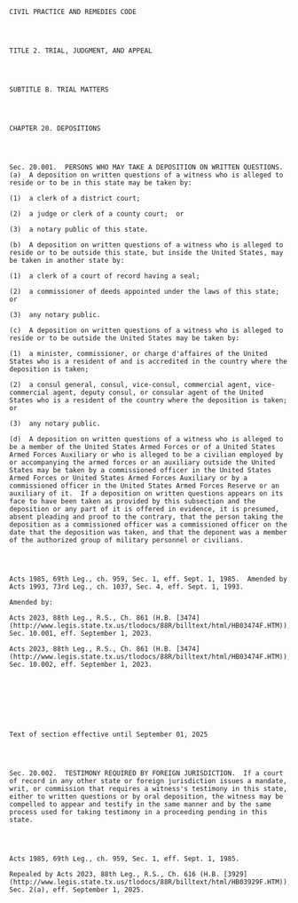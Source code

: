 ﻿
    
    
    	
    					
    
    
    CIVIL PRACTICE AND REMEDIES CODE
    
      
    
    
    TITLE 2. TRIAL, JUDGMENT, AND APPEAL
    
      
    
    
    SUBTITLE B. TRIAL MATTERS
    
      
    
    
    CHAPTER 20. DEPOSITIONS
    
      
    
    
    Sec. 20.001.  PERSONS WHO MAY TAKE A DEPOSITION ON WRITTEN QUESTIONS.  (a)  A deposition on written questions of a witness who is alleged to reside or to be in this state may be taken by:
    
    (1)  a clerk of a district court;
    
    (2)  a judge or clerk of a county court;  or
    
    (3)  a notary public of this state.
    
    (b)  A deposition on written questions of a witness who is alleged to reside or to be outside this state, but inside the United States, may be taken in another state by:
    
    (1)  a clerk of a court of record having a seal;
    
    (2)  a commissioner of deeds appointed under the laws of this state; or
    
    (3)  any notary public.
    
    (c)  A deposition on written questions of a witness who is alleged to reside or to be outside the United States may be taken by:
    
    (1)  a minister, commissioner, or charge d'affaires of the United States who is a resident of and is accredited in the country where the deposition is taken;
    
    (2)  a consul general, consul, vice-consul, commercial agent, vice-commercial agent, deputy consul, or consular agent of the United States who is a resident of the country where the deposition is taken; or
    
    (3)  any notary public.
    
    (d)  A deposition on written questions of a witness who is alleged to be a member of the United States Armed Forces or of a United States Armed Forces Auxiliary or who is alleged to be a civilian employed by or accompanying the armed forces or an auxiliary outside the United States may be taken by a commissioned officer in the United States Armed Forces or United States Armed Forces Auxiliary or by a commissioned officer in the United States Armed Forces Reserve or an auxiliary of it.  If a deposition on written questions appears on its face to have been taken as provided by this subsection and the deposition or any part of it is offered in evidence, it is presumed, absent pleading and proof to the contrary, that the person taking the deposition as a commissioned officer was a commissioned officer on the date that the deposition was taken, and that the deponent was a member of the authorized group of military personnel or civilians.
    
    
    
    
    Acts 1985, 69th Leg., ch. 959, Sec. 1, eff. Sept. 1, 1985.  Amended by Acts 1993, 73rd Leg., ch. 1037, Sec. 4, eff. Sept. 1, 1993.
    
    Amended by: 
    
    Acts 2023, 88th Leg., R.S., Ch. 861 (H.B. [3474](http://www.legis.state.tx.us/tlodocs/88R/billtext/html/HB03474F.HTM)), Sec. 10.001, eff. September 1, 2023.
    
    Acts 2023, 88th Leg., R.S., Ch. 861 (H.B. [3474](http://www.legis.state.tx.us/tlodocs/88R/billtext/html/HB03474F.HTM)), Sec. 10.002, eff. September 1, 2023.
    
    
    
    
    
      
    
    
    Text of section effective until September 01, 2025
    
      
    
    
    Sec. 20.002.  TESTIMONY REQUIRED BY FOREIGN JURISDICTION.  If a court of record in any other state or foreign jurisdiction issues a mandate, writ, or commission that requires a witness's testimony in this state, either to written questions or by oral deposition, the witness may be compelled to appear and testify in the same manner and by the same process used for taking testimony in a proceeding pending in this state.
    
    
    
    
    Acts 1985, 69th Leg., ch. 959, Sec. 1, eff. Sept. 1, 1985.
    
    Repealed by Acts 2023, 88th Leg., R.S., Ch. 616 (H.B. [3929](http://www.legis.state.tx.us/tlodocs/88R/billtext/html/HB03929F.HTM)), Sec. 2(a), eff. September 1, 2025.
    
    
    
    
    				
